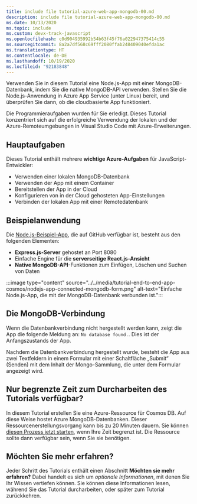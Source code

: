 ```yaml
---
title: include file tutorial-azure-web-app-mongodb-00.md
description: include file tutorial-azure-web-app-mongodb-00.md
ms.date: 10/13/2020
ms.topic: include
ms.custom: devx-track-javascript
ms.openlocfilehash: c0d904935992b54b63f45f76a022947375414c55
ms.sourcegitcommit: 8a2a7df568c69fff2080ffab248409040efda1ac
ms.translationtype: HT
ms.contentlocale: de-DE
ms.lasthandoff: 10/19/2020
ms.locfileid: "92183848"
---
```

Verwenden Sie in diesem Tutorial eine Node.js-App mit einer MongoDB-Datenbank, indem Sie die native MongoDB-API verwenden. Stellen Sie die Node.js-Anwendung in Azure App Service (unter Linux) bereit, und überprüfen Sie dann, ob die cloudbasierte App funktioniert. 

Die Programmieraufgaben wurden für Sie erledigt. Dieses Tutorial konzentriert sich auf die erfolgreiche Verwendung der lokalen und der Azure-Remoteumgebungen in Visual Studio Code mit Azure-Erweiterungen.

## <a name="top-tasks"></a>Hauptaufgaben

Dieses Tutorial enthält mehrere **wichtige Azure-Aufgaben** für JavaScript-Entwickler:

* Verwenden einer lokalen MongoDB-Datenbank
* Verwenden der App mit einem Container
* Bereitstellen der App in der Cloud
* Konfigurieren von in der Cloud gehosteten App-Einstellungen 
* Verbinden der lokalen App mit einer Remotedatenbank

## <a name="sample-application"></a>Beispielanwendung

Die [Node.js-Beispiel-App](https://github.com/Azure-Samples/js-e2e-express-mongo), die auf GitHub verfügbar ist, besteht aus den folgenden Elementen:

* **Express.js-Server** gehostet an Port 8080
* Einfache Engine für die **serverseitige React.js-Ansicht**
* **Native MongoDB-API**-Funktionen zum Einfügen, Löschen und Suchen von Daten

:::image type="content" source="../../media/tutorial-end-to-end-app-cosmos/nodejs-app-connected-mongodb-form.png" alt-text="Einfache Node.js-App, die mit der MongoDB-Datenbank verbunden ist.":::

## <a name="the-mongodb-connection"></a>Die MongoDB-Verbindung

Wenn die Datenbankverbindung nicht hergestellt werden kann, zeigt die App die folgende Meldung an: `No database found.`. Dies ist der Anfangszustands der App.

Nachdem die Datenbankverbindung hergestellt wurde, besteht die App aus zwei Textfeldern in einem Formular mit einer Schaltfläche „Submit“ (Senden) mit dem Inhalt der Mongo-Sammlung, die unter dem Formular angezeigt wird.

## <a name="limited-time-to-work-on-the-tutorial"></a>Nur begrenzte Zeit zum Durcharbeiten des Tutorials verfügbar?

In diesem Tutorial erstellen Sie eine Azure-Ressource für Cosmos DB. Auf diese Weise hostet Azure MongoDB-Datenbanken. Dieser Ressourcenerstellungsvorgang kann bis zu 20 Minuten dauern. Sie können [diesen Prozess jetzt starten](../../tutorial-visualstudiocode-app-service-mongodb/tutorial-azure-web-app-mongodb-feedback.yml?tutorial-step=5), wenn Ihre Zeit begrenzt ist. Die Ressource sollte dann verfügbar sein, wenn Sie sie benötigen. 

## <a name="want-to-know-more"></a>Möchten Sie mehr erfahren? 

Jeder Schritt des Tutorials enthält einen Abschnitt **Möchten sie mehr erfahren?** Dabei handelt es sich um _optionale Informationen_, mit denen Sie Ihr Wissen vertiefen können. Sie können diese Informationen lesen, während Sie das Tutorial durcharbeiten, oder später zum Tutorial zurückkehren. 